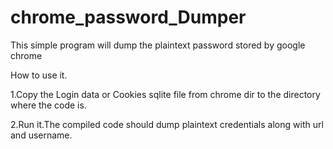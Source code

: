 # chrome_password_Dumper
This simple program will dump the plaintext password stored by google chrome

How to use it.

1.Copy the Login data or Cookies sqlite file from chrome dir  to the directory where the code is.

2.Run it.The compiled code should dump plaintext credentials along with url and username.
